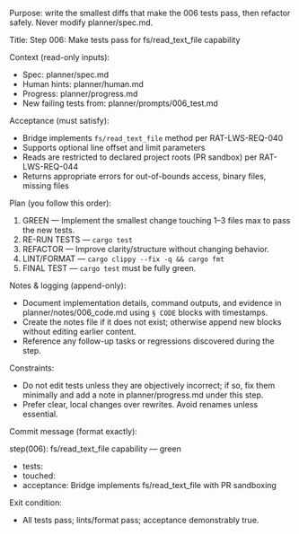 Purpose: write the smallest diffs that make the 006 tests pass, then refactor safely. Never modify planner/spec.md.

Title: Step 006: Make tests pass for fs/read_text_file capability

Context (read-only inputs):
- Spec: planner/spec.md
- Human hints: planner/human.md
- Progress: planner/progress.md
- New failing tests from: planner/prompts/006_test.md

Acceptance (must satisfy):
- Bridge implements `fs/read_text_file` method per RAT-LWS-REQ-040
- Supports optional line offset and limit parameters
- Reads are restricted to declared project roots (PR sandbox) per RAT-LWS-REQ-044
- Returns appropriate errors for out-of-bounds access, binary files, missing files

Plan (you follow this order):
1. GREEN — Implement the smallest change touching 1–3 files max to pass the new tests.
2. RE-RUN TESTS — `cargo test`
3. REFACTOR — Improve clarity/structure without changing behavior.
4. LINT/FORMAT — `cargo clippy --fix -q && cargo fmt`
5. FINAL TEST — `cargo test` must be fully green.

Notes & logging (append-only):
- Document implementation details, command outputs, and evidence in planner/notes/006_code.md using `§ CODE` blocks with timestamps.
- Create the notes file if it does not exist; otherwise append new blocks without editing earlier content.
- Reference any follow-up tasks or regressions discovered during the step.

Constraints:
- Do not edit tests unless they are objectively incorrect; if so, fix them minimally and add a note in planner/progress.md under this step.
- Prefer clear, local changes over rewrites. Avoid renames unless essential.

Commit message (format exactly):

step(006): fs/read_text_file capability — green

- tests: <list the test names that were failing>
- touched: <files>
- acceptance: Bridge implements fs/read_text_file with PR sandboxing

Exit condition:
- All tests pass; lints/format pass; acceptance demonstrably true.